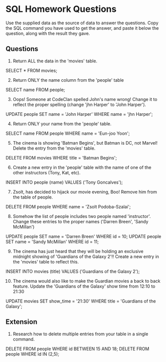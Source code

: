 # SQL Homework Questions

Use the supplied data as the source of data to answer the questions.  Copy the SQL command you have used to get the answer, and paste it below the question, along with the result they gave.

## Questions

1. Return ALL the data in the 'movies' table.

SELECT * FROM movies;

2. Return ONLY the name column from the 'people' table

SELECT name FROM people;

3. Oops! Someone at CodeClan spelled John's name wrong! Change it to reflect the proper spelling (change 'jhn Harper' to 'John Harper').

UPDATE people SET name = 'John Harper' WHERE name = 'jhn Harper';

4. Return ONLY your name from the 'people' table.

SELECT name FROM people WHERE name = 'Eun-joo Yoon';

5. The cinema is showing 'Batman Begins', but Batman is DC, not Marvel! Delete the entry from the 'movies' table.

DELETE FROM movies WHERE title = 'Batman Begins';

6. Create a new entry in the 'people' table with the name of one of the other instructors (Tony, Kat, etc).

INSERT INTO people (name) VALUES ('Tony Goncalves');

7. Zsolt, has decided to hijack our movie evening, Boo! Remove him from the table of people.

DELETE FROM people WHERE name = 'Zsolt Podoba-Szalai';

8. Somehow the list of people includes two people named 'instructor'. Change these entries to the proper names ('Darren Breen', 'Sandy McMillan')

UPDATE people SET name = 'Darren Breen' WHERE id = 10;
UPDATE people SET name = 'Sandy McMillan' WHERE id = 11;

9. The cinema has just heard that they will be holding an exclusive midnight showing of 'Guardians of the Galaxy 2'!! Create a new entry in the 'movies' table to reflect this.

INSERT INTO movies (title) VALUES ('Guardians of the Galaxy 2');

10. The cinema would also like to make the Guardian movies a back to back feature. Update the 'Guardians of the Galaxy' show time from 12:10 to 21:30

UPDATE movies SET show_time = '21:30' WHERE title = 'Guardians of the Galaxy';

## Extension

1. Research how to delete multiple entries from your table in a single command.

DELETE FROM people WHERE id BETWEEN 15 AND 18;
DELETE FROM people WHERE id IN (2,5);
